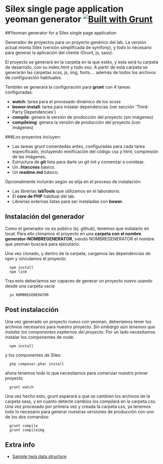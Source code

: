 ﻿# Silex single page application yeoman generator [![Built with Grunt](https://cdn.gruntjs.com/builtwith.png)](http://gruntjs.com/)

##Yeoman generator for a Silex single page application

Generador de proyectos para un proyecto genérico del lab. La versión actual monta Silex (versión simplificada de symfony), y todo lo necesario para generar la aplicación del cliente (Grunt, js, sass).

El proyecto se generará en la carpeta en la que estés, y esta será tu carpeta de desarrollo, con su index.html y todo eso. A partir de esta carpeta se generarán las carpetas scss, js, img, fonts.... además de todos los archivos de configuración habituales.

Tembién se generará la configuración para **grunt** con 4 tareas configuradas:

- **watch**: tarea para el procesado dinámico de los scsss
- **bower-install**: tarea para instalar dependencias (ver sección 'Third-Party Dependencies')
- **compile**: genera la versión de producción del proyecto (sin imágenes)
- **compileimg**: genera la versión de producción del proyecto (con imágenes)

###Los proyectos incluyen: 

- Las tareas grunt comentadas antes, configuradas para cada tarea especificado, incluyendo minificación del código css y html, compresión de las imágenes, 
- Estructura de **git** lista para darle un git init y comenzar a comitear.
- Un **.htaccess** básico.
- Un **readme.md** básico.

Opcionalmente incluirán según se elija en el proceso de instalación:

- Las librerías **labTools** que utilizamos en el laboratorio.
- El **core de PHP** habitual del lab.
- Librerías externas listas para ser instaladas con **bower**.

## Instalación del generador

Como el generador no es público (ej. github), tenemos que instalarlo en local. Para ello clonamos el proyecto en una **carpeta con el nombre generator-NOMBREGENERATOR**, siendo NOMBREGENERATOR el nombre que yeoman buscará para ejecutarlo. 

Una vez clonado, y dentro de la carpeta, cargamos las dependencias de npm y vinculamos el proyecto:

```
  npm install
  npm link
```

Tras esto deberíamos ser capaces de generar un proyecto nuevo usando desde una carpeta vacia

```
  yo NOMBREGENERATOR
```

## Post instalacción

Una vez generado un proyecto nuevo con yeoman, deberíamos tener los archivos necesarios para nuestro proyecto. *Sin embargo aún tenemos que instalar los componentes expternos del proyecto.* Por un lado necesitamos instalar los componentes de node:

```
  npm install
```

y los componentes de Silex:

```
  php composer.phar install
```

ahora tenemos todo lo que necesitamos para comenzar nuestro primer proyecto


```
  grunt watch
```

Una vez hecho esto, grunt esperará a que se cambien los archivos de la carpeta sass, y en cuanto detecte cambios los compilará en la carpeta css. Una vez procesado por primera vez y creada la carpeta css, ya tenemos todo lo necesario para generar nuestras versiones de producción con uno de los dos comandos:

```
  grunt compile
  grunt compileimg
```

## Extra info

- [Sample twig data structure](data-structure.md)


